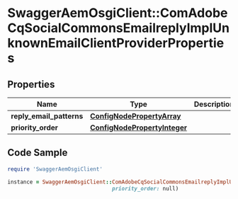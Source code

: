 # SwaggerAemOsgiClient::ComAdobeCqSocialCommonsEmailreplyImplUnknownEmailClientProviderProperties

## Properties

Name | Type | Description | Notes
------------ | ------------- | ------------- | -------------
**reply_email_patterns** | [**ConfigNodePropertyArray**](ConfigNodePropertyArray.md) |  | [optional] 
**priority_order** | [**ConfigNodePropertyInteger**](ConfigNodePropertyInteger.md) |  | [optional] 

## Code Sample

```ruby
require 'SwaggerAemOsgiClient'

instance = SwaggerAemOsgiClient::ComAdobeCqSocialCommonsEmailreplyImplUnknownEmailClientProviderProperties.new(reply_email_patterns: null,
                                 priority_order: null)
```


